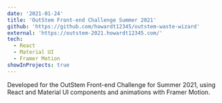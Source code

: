 ```yaml
---
date: '2021-01-24'
title: 'OutStem Front-end Challenge Summer 2021'
github: 'https://github.com/howardt12345/outstem-waste-wizard'
external: 'https://outstem-2021.howardt12345.com/'
tech:
  - React
  - Material UI
  - Framer Motion
showInProjects: true
---
```


Developed for the OutStem Front-end Challenge for Summer 2021, using React and Material UI components and animations with Framer Motion.
